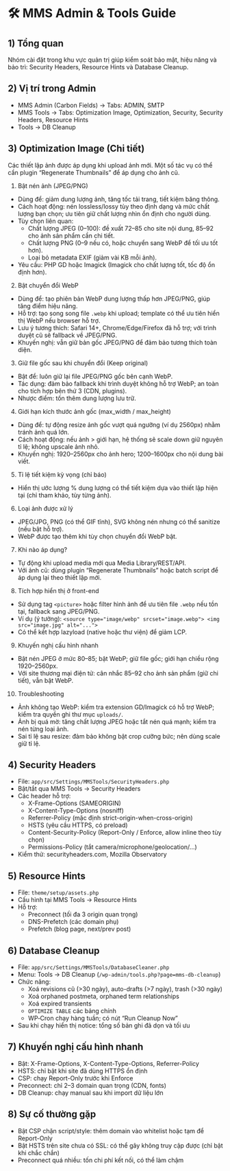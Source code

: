 # 🛠️ MMS Admin & Tools Guide

## 1) Tổng quan
Nhóm cài đặt trong khu vực quản trị giúp kiểm soát bảo mật, hiệu năng và bảo trì: Security Headers, Resource Hints và Database Cleanup.

## 2) Vị trí trong Admin
- MMS Admin (Carbon Fields) → Tabs: ADMIN, SMTP
- MMS Tools → Tabs: Optimization Image, Optimization, Security, Security Headers, Resource Hints
- Tools → DB Cleanup

## 3) Optimization Image (Chi tiết)
Các thiết lập ảnh được áp dụng khi upload ảnh mới. Một số tác vụ có thể cần plugin “Regenerate Thumbnails” để áp dụng cho ảnh cũ.

1) Bật nén ảnh (JPEG/PNG)
- Dùng để: giảm dung lượng ảnh, tăng tốc tải trang, tiết kiệm băng thông.
- Cách hoạt động: nén lossless/lossy tùy theo định dạng và mức chất lượng bạn chọn; ưu tiên giữ chất lượng nhìn ổn định cho người dùng.
- Tùy chọn liên quan:
  - Chất lượng JPEG (0–100): đề xuất 72–85 cho site nội dung, 85–92 cho ảnh sản phẩm cần chi tiết.
  - Chất lượng PNG (0–9 nếu có, hoặc chuyển sang WebP để tối ưu tốt hơn).
  - Loại bỏ metadata EXIF (giảm vài KB mỗi ảnh).
- Yêu cầu: PHP GD hoặc Imagick (Imagick cho chất lượng tốt, tốc độ ổn định hơn).

2) Bật chuyển đổi WebP
- Dùng để: tạo phiên bản WebP dung lượng thấp hơn JPEG/PNG, giúp tăng điểm hiệu năng.
- Hỗ trợ: tạo song song file `.webp` khi upload; template có thể ưu tiên hiển thị WebP nếu browser hỗ trợ.
- Lưu ý tương thích: Safari 14+, Chrome/Edge/Firefox đã hỗ trợ; với trình duyệt cũ sẽ fallback về JPEG/PNG.
- Khuyến nghị: vẫn giữ bản gốc JPEG/PNG để đảm bảo tương thích toàn diện.

3) Giữ file gốc sau khi chuyển đổi (Keep original)
- Bật để: luôn giữ lại file JPEG/PNG gốc bên cạnh WebP.
- Tác dụng: đảm bảo fallback khi trình duyệt không hỗ trợ WebP; an toàn cho tích hợp bên thứ 3 (CDN, plugins).
- Nhược điểm: tốn thêm dung lượng lưu trữ.

4) Giới hạn kích thước ảnh gốc (max_width / max_height)
- Dùng để: tự động resize ảnh gốc vượt quá ngưỡng (ví dụ 2560px) nhằm tránh ảnh quá lớn.
- Cách hoạt động: nếu ảnh > giới hạn, hệ thống sẽ scale down giữ nguyên tỉ lệ; không upscale ảnh nhỏ.
- Khuyến nghị: 1920–2560px cho ảnh hero; 1200–1600px cho nội dung bài viết.

5) Tỉ lệ tiết kiệm kỳ vọng (chỉ báo)
- Hiển thị ước lượng % dung lượng có thể tiết kiệm dựa vào thiết lập hiện tại (chỉ tham khảo, tùy từng ảnh).

6) Loại ảnh được xử lý
- JPEG/JPG, PNG (có thể GIF tĩnh), SVG không nén nhưng có thể sanitize (nếu bật hỗ trợ).
- WebP được tạo thêm khi tùy chọn chuyển đổi WebP bật.

7) Khi nào áp dụng?
- Tự động khi upload media mới qua Media Library/REST/API.
- Với ảnh cũ: dùng plugin “Regenerate Thumbnails” hoặc batch script để áp dụng lại theo thiết lập mới.

8) Tích hợp hiển thị ở front-end
- Sử dụng tag `<picture>` hoặc filter hình ảnh để ưu tiên file `.webp` nếu tồn tại, fallback sang JPEG/PNG.
- Ví dụ (ý tưởng): `<source type="image/webp" srcset="image.webp"> <img src="image.jpg" alt="...">`
- Có thể kết hợp lazyload (native hoặc thư viện) để giảm LCP.

9) Khuyến nghị cấu hình nhanh
- Bật nén JPEG ở mức 80–85; bật WebP; giữ file gốc; giới hạn chiều rộng 1920–2560px.
- Với site thương mại điện tử: cân nhắc 85–92 cho ảnh sản phẩm (giữ chi tiết), vẫn bật WebP.

10) Troubleshooting
- Ảnh không tạo WebP: kiểm tra extension GD/Imagick có hỗ trợ WebP; kiểm tra quyền ghi thư mục `uploads/`.
- Ảnh bị quá mờ: tăng chất lượng JPEG hoặc tắt nén quá mạnh; kiểm tra nén từng loại ảnh.
- Sai tỉ lệ sau resize: đảm bảo không bật crop cưỡng bức; nên dùng scale giữ tỉ lệ.

## 4) Security Headers
- File: `app/src/Settings/MMSTools/SecurityHeaders.php`
- Bật/tắt qua MMS Tools → Security Headers
- Các header hỗ trợ:
  - X-Frame-Options (SAMEORIGIN)
  - X-Content-Type-Options (nosniff)
  - Referrer-Policy (mặc định strict-origin-when-cross-origin)
  - HSTS (yêu cầu HTTPS, có preload)
  - Content-Security-Policy (Report-Only / Enforce, allow inline theo tùy chọn)
  - Permissions-Policy (tắt camera/microphone/geolocation/...)
- Kiểm thử: securityheaders.com, Mozilla Observatory

## 5) Resource Hints
- File: `theme/setup/assets.php`
- Cấu hình tại MMS Tools → Resource Hints
- Hỗ trợ:
  - Preconnect (tối đa 3 origin quan trọng)
  - DNS-Prefetch (các domain phụ)
  - Prefetch (blog page, next/prev post)

## 6) Database Cleanup
- File: `app/src/Settings/MMSTools/DatabaseCleaner.php`
- Menu: Tools → DB Cleanup (`/wp-admin/tools.php?page=mms-db-cleanup`)
- Chức năng:
  - Xoá revisions cũ (>30 ngày), auto-drafts (>7 ngày), trash (>30 ngày)
  - Xoá orphaned postmeta, orphaned term relationships
  - Xoá expired transients
  - `OPTIMIZE TABLE` các bảng chính
  - WP‑Cron chạy hàng tuần; có nút “Run Cleanup Now”
- Sau khi chạy hiển thị notice: tổng số bản ghi đã dọn và tối ưu

## 7) Khuyến nghị cấu hình nhanh
- Bật: X-Frame-Options, X-Content-Type-Options, Referrer-Policy
- HSTS: chỉ bật khi site đã dùng HTTPS ổn định
- CSP: chạy Report-Only trước khi Enforce
- Preconnect: chỉ 2–3 domain quan trọng (CDN, fonts)
- DB Cleanup: chạy manual sau khi import dữ liệu lớn

## 8) Sự cố thường gặp
- Bật CSP chặn script/style: thêm domain vào whitelist hoặc tạm để Report-Only
- Bật HSTS trên site chưa có SSL: có thể gây không truy cập được (chỉ bật khi chắc chắn)
- Preconnect quá nhiều: tốn chi phí kết nối, có thể làm chậm
